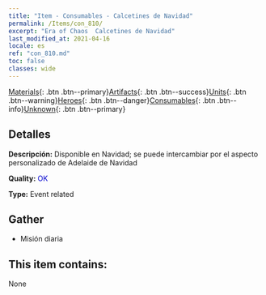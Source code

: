 ```yaml
---
title: "Item - Consumables - Calcetines de Navidad"
permalink: /Items/con_810/
excerpt: "Era of Chaos  Calcetines de Navidad"
last_modified_at: 2021-04-16
locale: es
ref: "con_810.md"
toc: false
classes: wide
---
```

 [Materials](/es/Items/){: .btn .btn--primary}[Artifacts](/es/Items/Artifacts/){: .btn .btn--success}[Units](/es/Items/Units/){: .btn .btn--warning}[Heroes](/es/Items/Heroes/){: .btn .btn--danger}[Consumables](/es/Items/Consumables/){: .btn .btn--info}[Unknown](/es/Items/Unknown/){: .btn .btn--primary}

## Detalles
 **Descripción:** Disponible en Navidad; se puede intercambiar por el aspecto personalizado de Adelaide de Navidad

 **Quality:** <span style="color: #0000CD">OK</span>

 **Type:** Event related

## Gather

*    Misión diaria 

## This item contains:

  None

